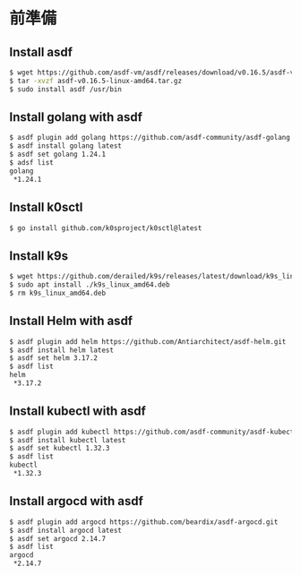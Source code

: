 # 前準備

## Install asdf

```sh
$ wget https://github.com/asdf-vm/asdf/releases/download/v0.16.5/asdf-v0.16.5-linux-amd64.tar.gz
$ tar -xvzf asdf-v0.16.5-linux-amd64.tar.gz
$ sudo install asdf /usr/bin
```

## Install golang with asdf

```sh
$ asdf plugin add golang https://github.com/asdf-community/asdf-golang.git
$ asdf install golang latest
$ asdf set golang 1.24.1
$ adsf list
golang
 *1.24.1
```

## Install k0sctl 

```sh
$ go install github.com/k0sproject/k0sctl@latest
```

## Install k9s

```sh
$ wget https://github.com/derailed/k9s/releases/latest/download/k9s_linux_amd64.deb
$ sudo apt install ./k9s_linux_amd64.deb
$ rm k9s_linux_amd64.deb
```

## Install Helm with asdf

```sh
$ asdf plugin add helm https://github.com/Antiarchitect/asdf-helm.git
$ asdf install helm latest
$ asdf set helm 3.17.2
$ asdf list
helm
 *3.17.2
```

## Install kubectl with asdf

```sh
$ asdf plugin add kubectl https://github.com/asdf-community/asdf-kubectl.git
$ asdf install kubectl latest
$ asdf set kubectl 1.32.3
$ asdf list
kubectl
 *1.32.3
```

## Install argocd with asdf

```sh
$ asdf plugin add argocd https://github.com/beardix/asdf-argocd.git
$ asdf install argocd latest
$ asdf set argocd 2.14.7
$ asdf list
argocd
 *2.14.7
```
